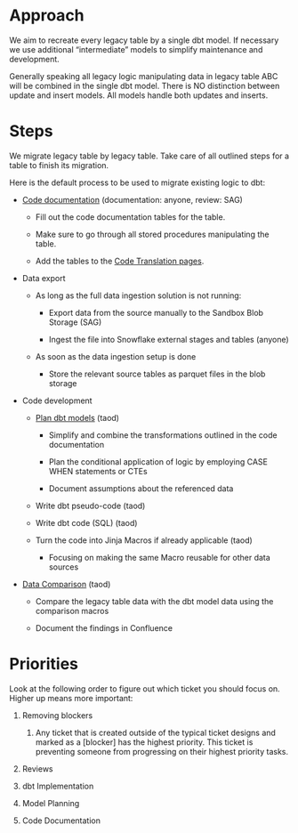 # Approach

We aim to recreate every legacy table by a single dbt model. If necessary we use additional “intermediate” models to simplify maintenance and development.

Generally speaking all legacy logic manipulating data in legacy table ABC will be combined in the single dbt model. There is NO distinction between update and insert models. All models handle both updates and inserts.

# Steps

We migrate legacy table by legacy table. Take care of all outlined steps for a table to finish its migration.

Here is the default process to be used to migrate existing logic to dbt:

- [Code documentation](https://sagdigital.atlassian.net/wiki/spaces/Pythia/pages/688717925 "/wiki/spaces/Pythia/pages/688717925") (documentation: anyone, review: SAG)
    
    - Fill out the code documentation tables for the table.
        
    - Make sure to go through all stored procedures manipulating the table.
        
    - Add the tables to the [Code Translation pages](https://sagdigital.atlassian.net/wiki/spaces/Pythia/pages/655721813 "/wiki/spaces/Pythia/pages/655721813").
        
- Data export
    
    - As long as the full data ingestion solution is not running:
        
        - Export data from the source manually to the Sandbox Blob Storage (SAG)
            
        - Ingest the file into Snowflake external stages and tables (anyone)
            
    - As soon as the data ingestion setup is done
        
        - Store the relevant source tables as parquet files in the blob storage
            
- Code development
    
    - [Plan dbt models](https://sagdigital.atlassian.net/wiki/spaces/Pythia/pages/697729046 "/wiki/spaces/Pythia/pages/697729046") (taod)
        
        - Simplify and combine the transformations outlined in the code documentation
            
        - Plan the conditional application of logic by employing CASE WHEN statements or CTEs
            
        - Document assumptions about the referenced data
            
    - Write dbt pseudo-code (taod)
        
    - Write dbt code (SQL) (taod)
        
    - Turn the code into Jinja Macros if already applicable (taod)
        
        - Focusing on making the same Macro reusable for other data sources
            
- [Data Comparison](https://sagdigital.atlassian.net/wiki/spaces/Pythia/pages/682328154 "/wiki/spaces/Pythia/pages/682328154") (taod)
    
    - Compare the legacy table data with the dbt model data using the comparison macros
        
    - Document the findings in Confluence
        

# Priorities

Look at the following order to figure out which ticket you should focus on. Higher up means more important:

1. Removing blockers
    
    1. Any ticket that is created outside of the typical ticket designs and marked as a [blocker] has the highest priority. This ticket is preventing someone from progressing on their highest priority tasks.
        
2. Reviews
    
3. dbt Implementation
    
4. Model Planning
    
5. Code Documentation